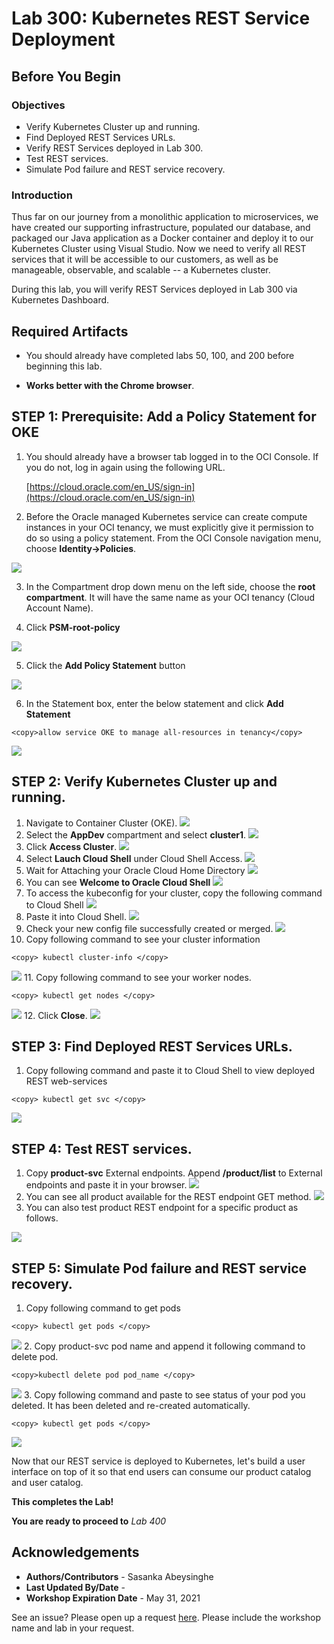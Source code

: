 # Lab 300: Kubernetes REST Service Deployment

## Before You Begin
### Objectives
- Verify Kubernetes Cluster up and running.
- Find Deployed REST Services URLs.
- Verify REST Services deployed in Lab 300.
- Test REST services.
- Simulate Pod failure and REST service recovery.

### Introduction

Thus far on our journey from a monolithic application to microservices, we have created our supporting infrastructure, populated our database, and packaged our Java application as a Docker container and deploy it to our Kubernetes Cluster using Visual Studio. Now we need to verify all REST services that it will be accessible to our customers, as well as be manageable, observable, and scalable -- a Kubernetes cluster.

During this lab, you will verify REST Services deployed in Lab 300 via Kubernetes Dashboard.

## Required Artifacts

- You should already have completed labs 50, 100, and 200 before beginning this lab.

- **Works better with the Chrome browser**.

## **STEP 1**: Prerequisite: Add a Policy Statement for OKE

1. You should already have a browser tab logged in to the OCI Console. If you do not, log in again using the following URL.

    [https://cloud.oracle.com/en_US/sign-in](https://cloud.oracle.com/en_US/sign-in)

2.  Before the Oracle managed Kubernetes service can create compute instances in your OCI tenancy, we must explicitly give it permission to do so using a policy statement. From the OCI Console navigation menu, choose **Identity->Policies**.

  ![](images/300/LabGuide200-13c980fa.png)

3.  In the Compartment drop down menu on the left side, choose the **root compartment**. It will have the same name as your OCI tenancy (Cloud Account Name).

4.  Click **PSM-root-policy**

  ![](images/300/LabGuide200-e67b7705.png)

5.  Click the **Add Policy Statement** button

  ![](images/300/LabGuide200-3d4a7471.png)

6.  In the Statement box, enter the below statement and click **Add Statement**

  ```
  <copy>allow service OKE to manage all-resources in tenancy</copy>
  ```

  ![](images/300/LabGuide200-bd5bcbd1.png)

## **STEP 2**: Verify Kubernetes Cluster up and running.
1.  Navigate to Container Cluster (OKE).
  ![](images/300/300_1.png " ")
2.  Select the **AppDev** compartment and select **cluster1**.
  ![](images/300/300_2.png " ")
3.  Click **Access Cluster**.
  ![](images/300/300_3.png " ")
4.  Select **Lauch Cloud Shell** under Cloud Shell Access.
  ![](images/300/300_4.png " ")
5.  Wait for Attaching your Oracle Cloud Home Directory
  ![](images/300/300_5.png " ")
6.  You can see **Welcome to Oracle Cloud Shell**
  ![](images/300/300_6.png " ")
7.  To access the kubeconfig for your cluster, copy the following command to Cloud Shell
  ![](images/300/300_7.png " ")
8.  Paste it into Cloud Shell.
  ![](images/300/300_8.png " ")
9.  Check your new config file successfully created or merged.
  ![](images/300/300_9.png " ")
10.  Copy following command to see your cluster information
  ```
  <copy> kubectl cluster-info </copy>
  ```
  ![](images/300/300_10.png " ")
11.  Copy following command to see your worker nodes.
  ```
  <copy> kubectl get nodes </copy>
  ```
  ![](images/300/300_11.png " ")
12.  Click **Close**.
  ![](images/300/300_12.png " ")
## **STEP 3**: Find Deployed REST Services URLs.
1.  Copy following command and paste it to Cloud Shell to view deployed REST web-services
  ```
  <copy> kubectl get svc </copy>
  ```

  ![](images/300/OKE_Services.png " ") 

## **STEP 4**: Test REST services.
1.  Copy **product-svc** External endpoints. Append **/product/list** to External endpoints and paste it in your browser.
  ![](images/300/OKE_Services.png " ") 
2.  You can see all product available for the REST endpoint GET method.
  ![](images/300/300_30.png " ")
3.  You can also test product REST endpoint for a specific product as follows.

  ![](images/300/300_31.png " ")

## **STEP 5**: Simulate Pod failure and REST service recovery.
1.  Copy following command to get pods
  ```
  <copy> kubectl get pods </copy>
  ```
  ![](images/300/300_32.png " ")
2.  Copy product-svc pod name and append it following command to delete pod.
  ```
  <copy>kubectl delete pod pod_name </copy>
  ```
  ![](images/300/300_33.png " ")
3.  Copy following command and paste to see status of your pod you deleted. It has been deleted and re-created automatically.
  ```
  <copy> kubectl get pods </copy>
  ```
  ![](images/300/300_34.png " ")


Now that our REST service is deployed to Kubernetes, let's build a user interface on top of it so that end users can consume our product catalog and user catalog.

**This completes the Lab!**

**You are ready to proceed to** *Lab 400*

## Acknowledgements

- **Authors/Contributors** - Sasanka Abeysinghe
- **Last Updated By/Date** - 
- **Workshop Expiration Date** - May 31, 2021

See an issue?  Please open up a request [here](https://github.com/oracle/learning-library/issues).   Please include the workshop name and lab in your request. 